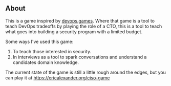 ## About

This is a game inspired by [devops.games](https://devops.games). Where that game is a tool to teach DevOps tradeoffs by playing the role of a CTO, this is a tool to teach what goes into building a security program with a limited budget. 

Some ways I've used this game:

1. To teach those interested in security.
2. In interviews as a tool to spark conversations and understand a candidates domain knowledge.

The current state of the game is still a little rough around the edges, but you can play it at https://ericalexander.org/ciso-game